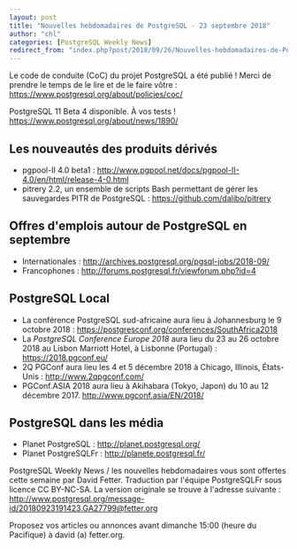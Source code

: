 ```yaml
---
layout: post
title: "Nouvelles hebdomadaires de PostgreSQL - 23 septembre 2018"
author: "chl"
categories: [PostgreSQL Weekly News]
redirect_from: "index.php?post/2018/09/26/Nouvelles-hebdomadaires-de-PostgreSQL-23-septembre-2018"
---
```



<p>Le code de conduite (CoC) du projet PostgreSQL a &eacute;t&eacute; publi&eacute; ! Merci de prendre le temps de le lire et de le faire v&ocirc;tre&nbsp;: <a target="_blank" href="https://www.postgresql.org/about/policies/coc/">https://www.postgresql.org/about/policies/coc/</a></p>

<p>PostgreSQL 11 Beta 4 disponible. &Agrave; vos tests&nbsp;! <a target="_blank" href="https://www.postgresql.org/about/news/1890/">https://www.postgresql.org/about/news/1890/</a></p>

<h2>Les nouveaut&eacute;s des produits d&eacute;riv&eacute;s</h2>

<ul>

<li>pgpool-II 4.0 beta1&nbsp;: <a target="_blank" href="http://www.pgpool.net/docs/pgpool-II-4.0/en/html/release-4-0.html">http://www.pgpool.net/docs/pgpool-II-4.0/en/html/release-4-0.html</a></li>

<li>pitrery 2.2, un ensemble de scripts Bash permettant de g&eacute;rer les sauvegardes PITR de PostgreSQL&nbsp;: <a target="_blank" href="https://github.com/dalibo/pitrery">https://github.com/dalibo/pitrery</a></li>

</ul>

<!--more-->


<h2>Offres d'emplois autour de PostgreSQL en septembre</h2>

<ul>

<li>Internationales : <a target="_blank" href="http://archives.postgresql.org/pgsql-jobs/2018-09/">http://archives.postgresql.org/pgsql-jobs/2018-09/</a></li>

<li>Francophones : <a target="_blank" href="http://forums.postgresql.fr/viewforum.php?id=4">http://forums.postgresql.fr/viewforum.php?id=4</a></li>

</ul>

<h2>PostgreSQL Local</h2>

<ul>

<li>La conf&eacute;rence PostgreSQL sud-africaine aura lieu &agrave; Johannesburg le 9 octobre 2018&nbsp;: <a target="_blank" href="https://postgresconf.org/conferences/SouthAfrica2018">https://postgresconf.org/conferences/SouthAfrica2018</a></li>

<li>La <em>PostgreSQL Conference Europe 2018</em> aura lieu du 23 au 26 octobre 2018 au Lisbon Marriott Hotel, &agrave; Lisbonne (Portugal)&nbsp;: <a target="_blank" href="https://2018.pgconf.eu/">https://2018.pgconf.eu/</a></li>

<li>2Q PGConf aura lieu les 4 et 5 d&eacute;cembre 2018 &agrave; Chicago, Illinois, &Eacute;tats-Unis&nbsp;: <a target="_blank" href="http://www.2qpgconf.com/">http://www.2qpgconf.com/</a></li>

<li>PGConf.ASIA 2018 aura lieu &agrave; Akihabara (Tokyo, Japon) du 10 au 12 d&eacute;cembre 2017. <a target="_blank" href="http://www.pgconf.asia/EN/2018/">http://www.pgconf.asia/EN/2018/</a></li>

</ul>

<h2>PostgreSQL dans les m&eacute;dia</h2>

<ul>

<li>Planet PostgreSQL : <a target="_blank" href="http://planet.postgresql.org/">http://planet.postgresql.org/</a></li>

<li>Planet PostgreSQLFr : <a target="_blank" href="http://planete.postgresql.fr/">http://planete.postgresql.fr/</a></li>

</ul>

<p>PostgreSQL Weekly News / les nouvelles hebdomadaires vous sont offertes cette semaine par David Fetter. Traduction par l'&eacute;quipe PostgreSQLFr sous licence CC BY-NC-SA. La version originale se trouve &agrave; l'adresse suivante : <a target="_blank" href="http://www.postgresql.org/message-id/20180923191423.GA27799@fetter.org">http://www.postgresql.org/message-id/20180923191423.GA27799@fetter.org</a></p>

<p>Proposez vos articles ou annonces avant dimanche 15:00 (heure du Pacifique) &agrave; david (a) fetter.org.</p>